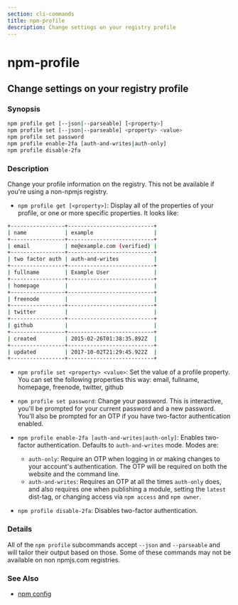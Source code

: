 ```yaml
---
section: cli-commands
title: npm-profile
description: Change settings on your registry profile
---
```


# npm-profile
## Change settings on your registry profile

### Synopsis

```bash
npm profile get [--json|--parseable] [<property>]
npm profile set [--json|--parseable] <property> <value>
npm profile set password
npm profile enable-2fa [auth-and-writes|auth-only]
npm profile disable-2fa
```

### Description

Change your profile information on the registry.  This not be available if
you're using a non-npmjs registry.

* `npm profile get [<property>]`:
  Display all of the properties of your profile, or one or more specific
  properties.  It looks like:

```bash
+-----------------+---------------------------+
| name            | example                   |
+-----------------+---------------------------+
| email           | me@example.com (verified) |
+-----------------+---------------------------+
| two factor auth | auth-and-writes           |
+-----------------+---------------------------+
| fullname        | Example User              |
+-----------------+---------------------------+
| homepage        |                           |
+-----------------+---------------------------+
| freenode        |                           |
+-----------------+---------------------------+
| twitter         |                           |
+-----------------+---------------------------+
| github          |                           |
+-----------------+---------------------------+
| created         | 2015-02-26T01:38:35.892Z  |
+-----------------+---------------------------+
| updated         | 2017-10-02T21:29:45.922Z  |
+-----------------+---------------------------+
```

* `npm profile set <property> <value>`:
  Set the value of a profile property. You can set the following properties this way:
    email, fullname, homepage, freenode, twitter, github

* `npm profile set password`:
  Change your password.  This is interactive, you'll be prompted for your
  current password and a new password.  You'll also be prompted for an OTP
  if you have two-factor authentication enabled.

* `npm profile enable-2fa [auth-and-writes|auth-only]`:
  Enables two-factor authentication. Defaults to `auth-and-writes` mode. Modes are:
  * `auth-only`: Require an OTP when logging in or making changes to your
    account's authentication.  The OTP will be required on both the website
    and the command line.
  * `auth-and-writes`: Requires an OTP at all the times `auth-only` does, and also requires one when
    publishing a module, setting the `latest` dist-tag, or changing access
    via `npm access` and `npm owner`.

* `npm profile disable-2fa`:
  Disables two-factor authentication.

### Details

All of the `npm profile` subcommands accept `--json` and `--parseable` and
will tailor their output based on those.  Some of these commands may not be
available on non npmjs.com registries.

### See Also

* [npm config](/cli-commands/npm-config)
